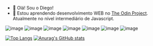 - 👋 Olá! Sou o Diego! 
- 🌱 Estou aprendendo desenvolvimento WEB no [The Odin Project](https://www.theodinproject.com). Atualmente no nível intermediário de Javascript. 

![image](https://img.shields.io/badge/JavaScript-323330?style=for-the-badge&logo=javascript&logoColor=F7DF1E)
![image](https://img.shields.io/badge/JavaScript-323330?style=for-the-badge&logo=javascript&logoColor=F7DF1E)
![image](https://img.shields.io/badge/CSS3-1572B6?style=for-the-badge&logo=css3&logoColor=white)
![image](https://img.shields.io/badge/HTML5-E34F26?style=for-the-badge&logo=html5&logoColor=white)
![image](https://img.shields.io/badge/Webpack-8DD6F9?style=for-the-badge&logo=Webpack&logoColor=white)
![image](https://img.shields.io/badge/npm-CB3837?style=for-the-badge&logo=npm&logoColor=white)
![image](https://img.shields.io/badge/GIT-E44C30?style=for-the-badge&logo=git&logoColor=white)

[![Top Langs](https://github-readme-stats.vercel.app/api/top-langs/?username=Diego-Moreira8)](https://github.com/Diego-Moreira8/github-readme-stats) [![Anurag's GitHub stats](https://github-readme-stats.vercel.app/api?username=Diego-Moreira8)](https://github.com/Diego-Moreira8/github-readme-stats)
